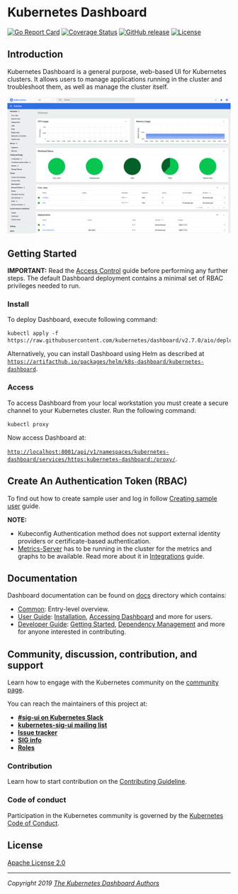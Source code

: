 # Kubernetes Dashboard

[![Go Report Card](https://goreportcard.com/badge/github.com/kubernetes/dashboard)](https://goreportcard.com/report/github.com/kubernetes/dashboard)
[![Coverage Status](https://codecov.io/github/kubernetes/dashboard/coverage.svg?branch=master)](https://codecov.io/github/kubernetes/dashboard?branch=master)
[![GitHub release](https://img.shields.io/github/release/kubernetes/dashboard.svg)](https://github.com/kubernetes/dashboard/releases/latest)
[![License](https://img.shields.io/badge/License-Apache%202.0-blue.svg)](https://github.com/kubernetes/dashboard/blob/master/LICENSE)

## Introduction

Kubernetes Dashboard is a general purpose, web-based UI for Kubernetes clusters. It allows users to manage applications running in the cluster and troubleshoot them, as well as manage the cluster itself.

![Dashboard UI workloads page](docs/images/dashboard-ui.png)

## Getting Started

**IMPORTANT:** Read the [Access Control](docs/user/access-control/README.md) guide before performing any further steps. The default Dashboard deployment contains a minimal set of RBAC privileges needed to run.

### Install

To deploy Dashboard, execute following command:

```shell
kubectl apply -f https://raw.githubusercontent.com/kubernetes/dashboard/v2.7.0/aio/deploy/recommended.yaml
```

Alternatively, you can install Dashboard using Helm as described at [`https://artifacthub.io/packages/helm/k8s-dashboard/kubernetes-dashboard`](https://artifacthub.io/packages/helm/k8s-dashboard/kubernetes-dashboard).

### Access

To access Dashboard from your local workstation you must create a secure channel to your Kubernetes cluster. Run the following command:

```shell
kubectl proxy
```
Now access Dashboard at:

[`http://localhost:8001/api/v1/namespaces/kubernetes-dashboard/services/https:kubernetes-dashboard:/proxy/`](
http://localhost:8001/api/v1/namespaces/kubernetes-dashboard/services/https:kubernetes-dashboard:/proxy/).

## Create An Authentication Token (RBAC)
To find out how to create sample user and log in follow [Creating sample user](docs/user/access-control/creating-sample-user.md) guide.

**NOTE:**
* Kubeconfig Authentication method does not support external identity providers or certificate-based authentication.
* [Metrics-Server](https://github.com/kubernetes-sigs/metrics-server) has to be running in the cluster for the metrics and graphs to be available. Read more about it in [Integrations](docs/user/integrations.md) guide.

## Documentation

Dashboard documentation can be found on [docs](docs/README.md) directory which contains:

* [Common](docs/common/README.md): Entry-level overview.
* [User Guide](docs/user/README.md): [Installation](docs/user/installation.md), [Accessing Dashboard](docs/user/accessing-dashboard/README.md) and more for users.
* [Developer Guide](docs/developer/README.md): [Getting Started](docs/developer/getting-started.md), [Dependency Management](docs/developer/dependency-management.md) and more for anyone interested in contributing.

## Community, discussion, contribution, and support

Learn how to engage with the Kubernetes community on the [community page](http://kubernetes.io/community/).

You can reach the maintainers of this project at:

* [**#sig-ui on Kubernetes Slack**](https://kubernetes.slack.com)
* [**kubernetes-sig-ui mailing list** ](https://groups.google.com/forum/#!forum/kubernetes-sig-ui)
* [**Issue tracker**](https://github.com/kubernetes/dashboard/issues)
* [**SIG info**](https://github.com/kubernetes/community/tree/master/sig-ui)
* [**Roles**](ROLES.md)

### Contribution

Learn how to start contribution on the [Contributing Guideline](CONTRIBUTING.md).

### Code of conduct

Participation in the Kubernetes community is governed by the [Kubernetes Code of Conduct](code-of-conduct.md).

## License

[Apache License 2.0](https://github.com/kubernetes/dashboard/blob/master/LICENSE)

----
_Copyright 2019 [The Kubernetes Dashboard Authors](https://github.com/kubernetes/dashboard/graphs/contributors)_
